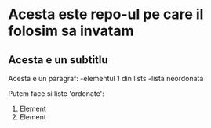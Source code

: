 # Acesta este repo-ul pe care il folosim sa invatam
## Acesta e un subtitlu

Acesta e un paragraf:
-elementul 1 din lists
-lista neordonata

Putem face si liste 'ordonate':
1. Element
2. Element
